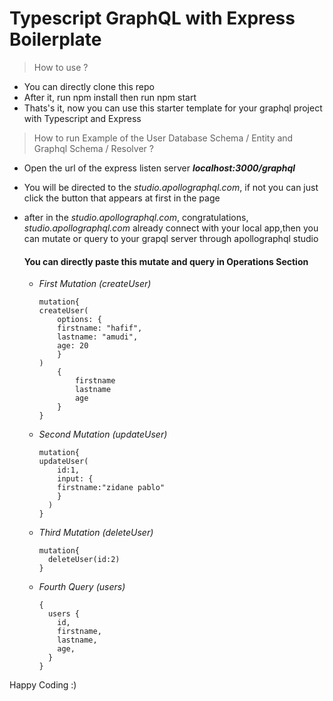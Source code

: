 # **Typescript GraphQL with Express Boilerplate**

> How to use ?

- You can directly clone this repo
- After it, run npm install then run npm start 
- Thats's it, now you can use this starter template for your graphql project with Typescript and Express

> How to run Example of the User Database Schema / Entity and Graphql Schema / Resolver ?

- Open the url of the express listen server ***localhost:3000/graphql***
- You will be directed to the *studio.apollographql.com*, if not you can just click the button that appears at first in the page
- after in the *studio.apollographql.com*, congratulations, *studio.apollographql.com* already connect with your local app,then you can mutate or query to your grapql server through apollographql studio
    
    #### **You can directly paste this mutate and query in Operations Section**
  - *First Mutation (createUser)*
    ```
    mutation{
    createUser(
        options: {
        firstname: "hafif",
        lastname: "amudi",
        age: 20
        }
    )
        {
            firstname
            lastname
            age
        }
    }
    ```
  - *Second Mutation (updateUser)*
    ```
    mutation{
    updateUser(
        id:1,
        input: {
        firstname:"zidane pablo"
        }
      )
    }
    ```
  - *Third Mutation (deleteUser)*
    ```
    mutation{ 
      deleteUser(id:2)
    }
    ```
  - *Fourth Query (users)*

    ```
    {
      users {
        id,
        firstname,
        lastname,
        age,
      }
    }
    ```

Happy Coding :)